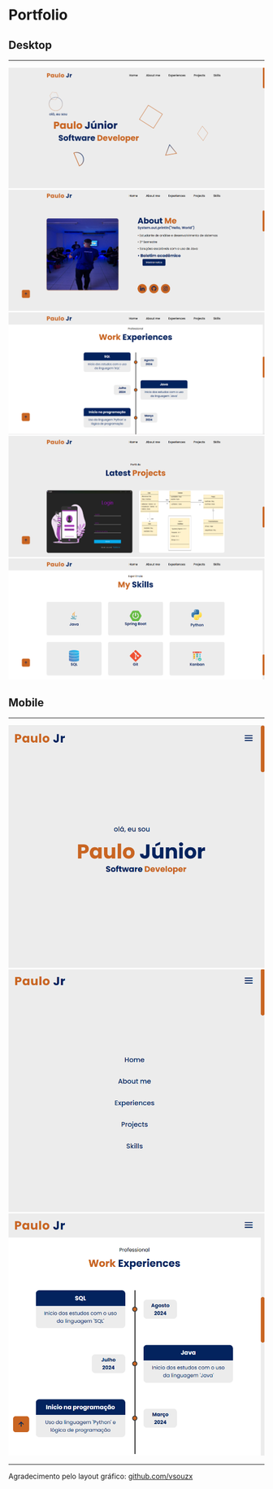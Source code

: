 # Portfolio
 ### 
 ## Desktop
___

 ![Foto da primeira tela do primeiro projeto](imageREADME/fotoportfolio(1).png)
 ![Foto da primeira tela do segunda projeto](imageREADME/fotoportfolio(2).png)
 ![Foto da primeira tela do teceira projeto](imageREADME/fotoportfolio(3).png)
 ![Foto da primeira tela do quarta projeto](imageREADME/fotoportfolio(4).png)
 ![Foto da primeira tela do quarta projeto](imageREADME/fotoportfolio(5).png)

 ## Mobile
___

 ![Foto da primeira tela do primeiro projeto mobile](imageREADME/fotoportfolioMobile(1).png)
 ![Foto da primeira tela do primeiro projeto mobile](imageREADME/fotoportfolioMobile(2).png)
 ![Foto da primeira tea do primeiro projeto mobile](imageREADME/fotoportfolioMobile(3).png)

***
 Agradecimento pelo layout gráfico: [github.com/vsouzx](https://github.com/vsouzx)